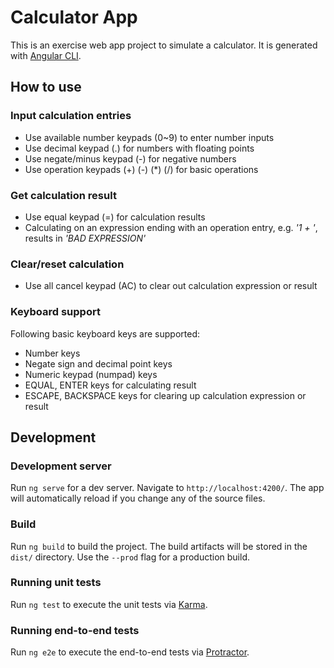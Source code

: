 # Calculator App

This is an exercise web app project to simulate a calculator. It is generated with [Angular CLI](https://github.com/angular/angular-cli).

## How to use

### Input calculation entries
* Use available number keypads (0~9) to enter number inputs
* Use decimal keypad (.) for numbers with floating points
* Use negate/minus keypad (-) for negative numbers
* Use operation keypads (+) (-) (*) (/) for basic operations 

### Get calculation result
* Use equal keypad (=) for calculation results
* Calculating on an expression ending with an operation entry, e.g. *'1 + '*, results in *'BAD EXPRESSION'*


### Clear/reset calculation
* Use all cancel keypad (AC) to clear out calculation expression or result

### Keyboard support
Following basic keyboard keys are supported:
* Number keys
* Negate sign and decimal point keys
* Numeric keypad (numpad) keys
* EQUAL, ENTER keys for calculating result
* ESCAPE, BACKSPACE keys for clearing up calculation expression or result

## Development

### Development server

Run `ng serve` for a dev server. Navigate to `http://localhost:4200/`. The app will automatically reload if you change any of the source files.

### Build

Run `ng build` to build the project. The build artifacts will be stored in the `dist/` directory. Use the `--prod` flag for a production build.

### Running unit tests

Run `ng test` to execute the unit tests via [Karma](https://karma-runner.github.io).

### Running end-to-end tests

Run `ng e2e` to execute the end-to-end tests via [Protractor](http://www.protractortest.org/).
